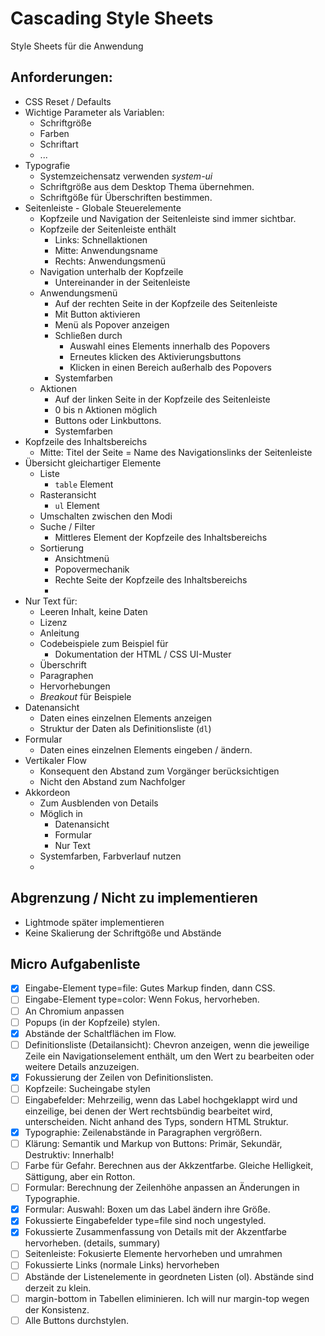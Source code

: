 # Cascading Style Sheets

Style Sheets für die Anwendung

## Anforderungen:

- CSS Reset / Defaults
- Wichtige Parameter als Variablen:
  - Schriftgröße
  - Farben
  - Schriftart
  - ...
- Typografie
  - Systemzeichensatz verwenden *system-ui*
  - Schriftgröße aus dem Desktop Thema übernehmen.
  - Schriftgöße für Überschriften bestimmen.
- Seitenleiste - Globale Steuerelemente
  - Kopfzeile und Navigation der Seitenleiste sind immer sichtbar.
  - Kopfzeile der Seitenleiste enthält
    - Links: Schnellaktionen
    - Mitte: Anwendungsname
    - Rechts: Anwendungsmenü
  - Navigation unterhalb der Kopfzeile
    - Untereinander in der Seitenleiste
  - Anwendungsmenü
    - Auf der rechten Seite in der Kopfzeile des Seitenleiste
    - Mit Button aktivieren
    - Menü als Popover anzeigen
    - Schließen durch
      - Auswahl eines Elements innerhalb des Popovers
      - Erneutes klicken des Aktivierungsbuttons
      - Klicken in einen Bereich außerhalb des Popovers
    - Systemfarben
  - Aktionen
    - Auf der linken Seite in der Kopfzeile des Seitenleiste
    - 0 bis n Aktionen möglich
    - Buttons oder Linkbuttons.
    - Systemfarben
- Kopfzeile des Inhaltsbereichs
  - Mitte: Titel der Seite = Name des Navigationslinks der Seitenleiste
- Übersicht gleichartiger Elemente
  - Liste
    - `table` Element
  - Rasteransicht
    - `ul` Element
  - Umschalten zwischen den Modi
  - Suche / Filter
    - Mittleres Element der Kopfzeile des Inhaltsbereichs
  - Sortierung
    - Ansichtmenü
    - Popovermechanik
    - Rechte Seite der Kopfzeile des Inhaltsbereichs
    -
- Nur Text für:
  - Leeren Inhalt, keine Daten
  - Lizenz
  - Anleitung
  - Codebeispiele zum Beispiel für
    - Dokumentation der HTML / CSS UI-Muster
  - Überschrift
  - Paragraphen
  - Hervorhebungen
  - *Breakout* für Beispiele
- Datenansicht
  - Daten eines einzelnen Elements anzeigen
  - Struktur der Daten als Definitionsliste (`dl`)
- Formular
  - Daten eines einzelnen Elements eingeben / ändern.
- Vertikaler Flow
  - Konsequent den Abstand zum Vorgänger berücksichtigen
  - Nicht den Abstand zum Nachfolger
- Akkordeon
  - Zum Ausblenden von Details
  - Möglich in
    - Datenansicht
    - Formular
    - Nur Text
  - Systemfarben, Farbverlauf nutzen
  -

## Abgrenzung / Nicht zu implementieren

- Lightmode später implementieren
- Keine Skalierung der Schriftgöße und Abstände


## Micro Aufgabenliste

- [X] Eingabe-Element type=file: Gutes Markup finden, dann CSS.
- [ ] Eingabe-Element type=color: Wenn Fokus, hervorheben.
- [ ] An Chromium anpassen
- [ ] Popups (in der Kopfzeile) stylen.
- [X] Abstände der Schaltflächen im Flow.
- [ ] Definitionsliste (Detailansicht): Chevron anzeigen, wenn die jeweilige Zeile ein Navigationselement enthält, um den Wert zu bearbeiten oder weitere Details anzuzeigen.
- [X] Fokussierung der Zeilen von Definitionslisten.
- [ ] Kopfzeile: Sucheingabe stylen
- [ ] Eingabefelder: Mehrzeilig, wenn das Label hochgeklappt wird und einzeilige, bei denen der Wert rechtsbündig bearbeitet wird, unterscheiden. Nicht anhand des Typs, sondern HTML Struktur.
- [X] Typographie: Zeilenabstände in Paragraphen vergrößern.
- [ ] Klärung: Semantik und Markup von Buttons: Primär, Sekundär, Destruktiv: Innerhalb!
- [ ] Farbe für Gefahr. Berechnen aus der Akkzentfarbe. Gleiche Helligkeit, Sättigung, aber ein Rotton.
- [ ] Formular: Berechnung der Zeilenhöhe anpassen an Änderungen in Typographie.
- [X] Formular: Auswahl: Boxen um das Label ändern ihre Größe.
- [X] Fokussierte Eingabefelder type=file sind noch ungestyled.
- [X] Fokussierte Zusammenfassung von Details mit der Akzentfarbe hervorheben. (details, summary)
- [ ] Seitenleiste: Fokusierte Elemente hervorheben und umrahmen
- [ ] Fokussierte Links (normale Links) hervorheben
- [ ] Abstände der Listenelemente in geordneten Listen (ol). Abstände sind derzeit zu klein.
- [ ] margin-bottom in Tabellen eliminieren. Ich will nur margin-top wegen der Konsistenz.
- [ ] Alle Buttons durchstylen.
